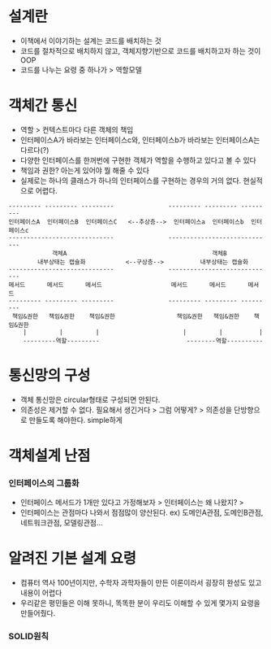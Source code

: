 # 설계란
- 이책에서 이야기하는 설계는 코드를 배치하는 것
- 코드를 절차적으로 배치하지 않고, 객체지향기반으로 코드를 배치하고자 하는 것이 OOP
- 코드를 나누는 요령 중 하나가 > 역할모델

# 객체간 통신
- 역할 > 컨텍스트마다 다른 객체의 책임
- 인터페이스A가 바라보는 인터페이스c와, 인터페이스b가 바라보는 인터페이스A는 다르다(?)
- 다양한 인터페이스를 한꺼번에 구현한 객체가 역할을 수행하고 있다고 볼 수 있다
- 책임과 권한? 아는게 있어야 뭘 해줄 수 있다
- 실제로는 하나의 클래스가 하나의 인터페이스를 구현하는 경우의 거의 없다. 현실적으로 어렵다.
```text
--------- --------- ---------               --------- --------- ---------
인터페이스A  인터페이스B  인터페이스C   <--추상층-->  인터페이스a  인터페이스b  인터페이스c
-----------------------------               -----------------------------
            객체A                                        객체B
        내부상태는 캡슐화           <--구상층-->          내부상태는 캡슐화
-----------------------------               -----------------------------
메서드      메서드      메서드                   메서드      메서드      메서드
--------- --------- ---------               --------- --------- ---------
 책임&권한   책임&권한    책임&권한                 책임&권한   책임&권한    책임&권한
    |         |         |                       |         |          |
    ---------역할---------                        --------역할----------
```

# 통신망의 구성
- 객체 통신망은 circular형태로 구성되면 안된다.
- 의존성은 제거할 수 없다. 필요해서 생긴거다 > 그럼 어떻게? > 의존성을 단방향으로 만들도록 해야한다. simple하게

# 객체설계 난점
### 인터페이스의 그룹화
- 인터페이스 메서드가 1개만 있다고 가정해보자 > 인터페이스는 왜 나왔지? > 
- 인터페이스는 관점마다 나와서 점점많이 양산된다. ex) 도메인A관점, 도메인B관점, 네트워크관점, 모델링관점...

# 알려진 기본 설계 요령
- 컴퓨터 역사 100년이지만, 수학자 과학자들이 만든 이론이라서 굉장히 완성도 있고 내용이 어렵다
- 우리같은 평민들은 이해 못하니, 똑똑한 분이 우리도 이해할 수 있게 몇가지 요령을 만들어줬다.
### SOLID원칙


